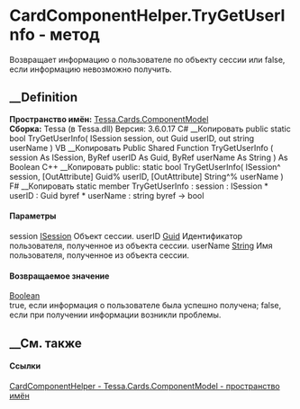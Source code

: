 # CardComponentHelper.TryGetUserInfo - метод
Возвращает информацию о пользователе по объекту сессии или false, если
информацию невозможно получить.
## __Definition
 **Пространство имён:**
[Tessa.Cards.ComponentModel](N_Tessa_Cards_ComponentModel.htm)  
 **Сборка:** Tessa (в Tessa.dll) Версия: 3.6.0.17
C# __Копировать
     public static bool TryGetUserInfo(
    	ISession session,
    	out Guid userID,
    	out string userName
    )
VB __Копировать
     Public Shared Function TryGetUserInfo ( 
    	session As ISession,
    	<OutAttribute> ByRef userID As Guid,
    	<OutAttribute> ByRef userName As String
    ) As Boolean
C++ __Копировать
     public:
    static bool TryGetUserInfo(
    	ISession^ session, 
    	[OutAttribute] Guid% userID, 
    	[OutAttribute] String^% userName
    )
F# __Копировать
     static member TryGetUserInfo : 
            session : ISession * 
            userID : Guid byref * 
            userName : string byref -> bool 
#### Параметры
session [ISession](T_Tessa_Platform_Runtime_ISession.htm)
    Объект сессии.
userID [Guid](https://learn.microsoft.com/dotnet/api/system.guid)
    Идентификатор пользователя, полученное из объекта сессии.
userName [String](https://learn.microsoft.com/dotnet/api/system.string)
    Имя пользователя, полученное из объекта сессии.
#### Возвращаемое значение
[Boolean](https://learn.microsoft.com/dotnet/api/system.boolean)  
true, если информация о пользователе была успешно получена; false, если при
получении информации возникли проблемы.
## __См. также
#### Ссылки
[CardComponentHelper - ](T_Tessa_Cards_ComponentModel_CardComponentHelper.htm)
[Tessa.Cards.ComponentModel - пространство
имён](N_Tessa_Cards_ComponentModel.htm)
